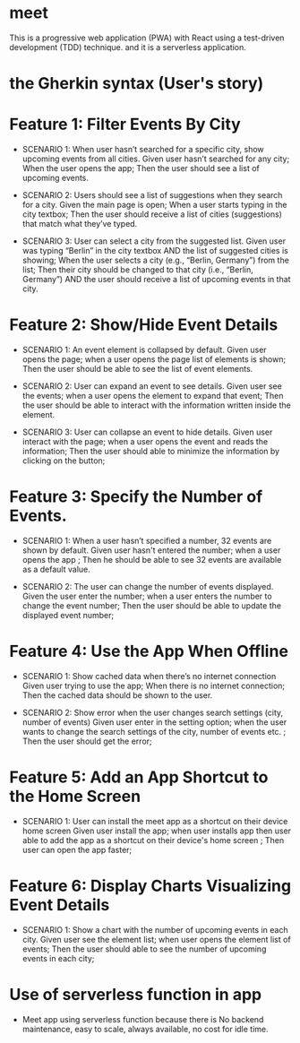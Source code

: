 # meet
This is a progressive web application (PWA) with React using a test-driven development (TDD) technique.
and it is a serverless application.

# the Gherkin syntax (User's story)

# Feature 1: Filter Events By City
- SCENARIO 1: When user hasn’t searched for a specific city, show upcoming events from all cities.
Given user hasn’t searched for any city;
When the user opens the app;
Then the user should see a list of upcoming events.

- SCENARIO 2: Users should see a list of suggestions when they search for a city.
Given the main page is open;
When a user starts typing in the city textbox;
Then the user should receive a list of cities (suggestions) that match what they’ve typed.

- SCENARIO 3: User can select a city from the suggested list.
Given user was typing “Berlin” in the city textbox AND the list of suggested cities is showing;
When the user selects a city (e.g., “Berlin, Germany”) from the list;
Then their city should be changed to that city (i.e., “Berlin, Germany”) AND the user should receive a list of upcoming events in that city.

# Feature 2: Show/Hide Event Details
- SCENARIO 1: An event element is collapsed by default.
Given user opens the page;
when a user opens the page list of elements is shown;
Then the user should be able to see the list of event elements.

- SCENARIO 2: User can expand an event to see details.
Given user see the events;
when a user opens the element to expand that event;
Then the user should be able to interact with the information written inside the element.

- SCENARIO 3: User can collapse an event to hide details.
Given user interact with the page;
when a user opens the event and reads the information;
Then the user should able to minimize the information by clicking on the button;

# Feature 3: Specify the Number of Events.

- SCENARIO 1: When a user hasn’t specified a number, 32 events are shown by default.
Given user hasn't entered the number;
when a user opens the app ;
Then he should be able to see 32 events are available as a default value.

- SCENARIO 2: The user can change the number of events displayed.
Given the user enter the number;
when a user enters the number to change the event number;
Then the user should be able to update the displayed event number;

# Feature 4: Use the App When Offline
  
- SCENARIO 1: Show cached data when there’s no internet connection
Given user trying to use the app;
When there is no internet connection;
Then the cached data should be shown to the user.

- SCENARIO 2: Show error when the user changes search settings (city, number of events)
Given user enter in the setting option;
when the user wants to change the search settings of the city, number of events etc. ;
Then the user should get the error;

# Feature 5: Add an App Shortcut to the Home Screen
  
- SCENARIO 1: User can install the meet app as a shortcut on their device home screen
Given user install the app;
when user installs app then user able to add the app as a shortcut on their device's home screen ;
Then user can open the app faster;

# Feature 6: Display Charts Visualizing Event Details
  
- SCENARIO 1: Show a chart with the number of upcoming events in each city.
Given user see the element list;
when user opens the element list of events;
Then the user should able to see the number of upcoming events in each city;

# Use of serverless function in app
- Meet app using serverless function because there is No backend maintenance,
  easy to scale, always available, no cost for idle time.
  












